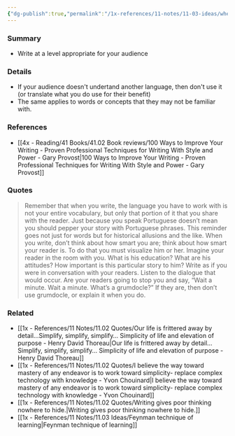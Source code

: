 ```yaml
---
{"dg-publish":true,"permalink":"/1x-references/11-notes/11-03-ideas/when-you-write-dont-think-about-how-smart-you-are-think-about-how-smart-your-reader-is/","title":"When you write, dont think about how smart you are. Think about how smart your reader is.","created":"2024-09-29T08:22:07.154+03:00","updated":"2024-09-29T10:45:30.452+03:00"}
---
```



### Summary
- Write at a level appropriate for your audience

### Details
- If your audience doesn't undertand another language, then don't use it (or translate what you do use for their benefit)
- The same applies to words or concepts that they may not be familiar with.

### References
- [[4x - Reading/41 Books/41.02 Book reviews/100 Ways to Improve Your Writing - Proven Professional Techniques for Writing With Style and Power - Gary Provost\|100 Ways to Improve Your Writing - Proven Professional Techniques for Writing With Style and Power - Gary Provost]]

### Quotes
> Remember that when you write, the language you have to work with is not your entire vocabulary, but only that portion of it that you share with the reader. Just because you speak Portuguese doesn’t mean you should pepper your story with Portuguese phrases. This reminder goes not just for words but for historical allusions and the like. When you write, don’t think about how smart you are; think about how smart your reader is. To do that you must visualize him or her. Imagine your reader in the room with you. What is his education? What are his attitudes? How important is this particular story to him? Write as if you were in conversation with your readers. Listen to the dialogue that would occur. Are your readers going to stop you and say, “Wait a minute. Wait a minute. What’s a grumdocle?” If they are, then don’t use grumdocle, or explain it when you do.

### Related
- [[1x - References/11 Notes/11.02 Quotes/Our life is frittered away by detail…Simplify, simplify, simplify… Simplicity of life and elevation of purpose - Henry David Thoreau\|Our life is frittered away by detail…Simplify, simplify, simplify… Simplicity of life and elevation of purpose - Henry David Thoreau]]
- [[1x - References/11 Notes/11.02 Quotes/I believe the way toward mastery of any endeavor is to work toward simplicity- replace complex technology with knowledge - Yvon Chouinard\|I believe the way toward mastery of any endeavor is to work toward simplicity- replace complex technology with knowledge - Yvon Chouinard]]
- [[1x - References/11 Notes/11.02 Quotes/Writing gives poor thinking nowhere to hide.\|Writing gives poor thinking nowhere to hide.]]
- [[1x - References/11 Notes/11.03 Ideas/Feynman technique of learning\|Feynman technique of learning]]